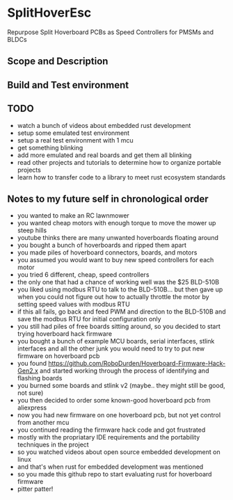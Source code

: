# SplitHoverEsc

Repurpose Split Hoverboard PCBs as Speed Controllers for PMSMs and BLDCs

## Scope and Description



## Build and Test environment



## TODO

* watch a bunch of videos about embedded rust development
* setup some emulated test environment
* setup a real test environment with 1 mcu
* get something blinking
* add more emulated and real boards and get them all blinking
* read other projects and tutorials to determine how to organize portable projects
* learn how to transfer code to a library to meet rust ecosystem standards



## Notes to my future self in chronological order

* you wanted to make an RC lawnmower
* you wanted cheap motors with enough torque to move the mower up steep hills
* youtube thinks there are many unwanted hoverboards floating around
* you bought a bunch of hoverboards and ripped them apart
* you made piles of hoverboard connectors, boards, and motors
* you assumed you would want to buy new speed controllers for each motor
* you tried 6 different, cheap, speed controllers
* the only one that had a chance of working well was the $25 BLD-510B
* you liked using modbus RTU to talk to the BLD-510B...
  but then gave up when you could not figure out how to actually
  throttle the motor by setting speed values with modbus RTU
* if this all fails, go back and feed PWM and direction to the BLD-510B
  and save the modbus RTU for initial configuration only
* you still had piles of free boards sitting around, so you decided
  to start trying hoverboard hack firmware
* you bought a bunch of example MCU boards, serial interfaces, stlink interfaces
  and all the other junk you would need to try to put new firmware
  on hoverboard pcb
* you found https://github.com/RoboDurden/Hoverboard-Firmware-Hack-Gen2.x
  and started working through the process of identifying and flashing boards
* you burned some boards and stlink v2 (maybe.. they might still be good, not sure)
* you then decided to order some known-good hoverboard pcb from aliexpress
* now you had new firmware on one hoverboard pcb, but not yet control from another mcu
* you continued reading the firmware hack code and got frustrated
* mostly with the propriatary IDE requirements and the portability techniques in the project
* so you watched videos about open source embedded development on linux
* and that's when rust for embedded development was mentioned
* so you made this github repo to start evaluating rust for hoverboard firmware
* pitter patter!


